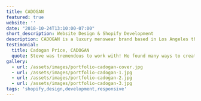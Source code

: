 ```yaml
---
title: CADOGAN
featured: true
website: ''
date: "2018-10-24T13:10:00-07:00"
short_description: Website Design & Shopify Development
description: CADOGAN is a luxury menswear brand based in Los Angeles that specializes in leather jackets. They wanted to redesign an outdated Magento store and upgrade to Shopify, so I created a custom theme that reflects the brand's unique voice and attention to detail.
testimonial:
  title: Cadogan Price, CADOGAN
  quote: Steve was tremendous to work with! He found many ways to creatively blend design and customer experience to drive both great engagement and conversions. His thought leadership throughout our project helped us to deliver a stable and healthy environment that is highly customizable. I recommend partnering with Steve if you are looking to build a Shopify Store!
gallery:
  - url: /assets/images/portfolio-cadogan-cover.jpg
  - url: /assets/images/portfolio-cadogan-1.jpg
  - url: /assets/images/portfolio-cadogan-2.jpg
  - url: /assets/images/portfolio-cadogan-3.jpg
tags: 'shopify,design,development,responsive'
---
```


